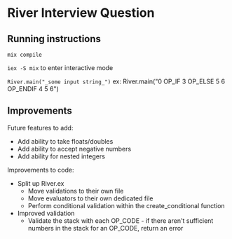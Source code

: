 # River Interview Question

## Running instructions
`mix compile`

`iex -S mix` to enter interactive mode

`River.main("_some input string_")` ex: River.main("0 OP_IF 3 OP_ELSE 5 6 OP_ENDIF 4 5 6")

## Improvements

Future features to add:
* Add ability to take floats/doubles
* Add ability to accept negative numbers
* Add ability for nested integers

Improvements to code: 
* Split up River.ex 
    * Move validations to their own file
    * Move evaluators to their own dedicated file
    * Perform conditional validation within the create_conditional function
* Improved validation
    *  Validate the stack with each OP_CODE - if there aren't sufficient numbers in the stack for an OP_CODE, return an error

